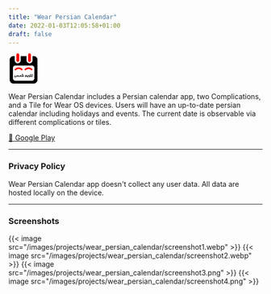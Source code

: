 ```yaml
---
title: "Wear Persian Calendar"
date: 2022-01-03T12:05:58+01:00
draft: false
---
```


![icon](/images/projects/wear_persian_calendar/icon.png)

Wear Persian Calendar includes a Persian calendar app, two Complications, and a Tile for Wear OS devices. Users will have an up-to-date persian calendar including holidays and events. The current date is observable via different complications or tiles.

[🔗 Google Play](https://play.google.com/store/apps/details?id=com.mbt925.wear.calendar)

---

### Privacy Policy
Wear Persian Calendar app doesn't collect any user data. All data are hosted locally on the device.

---

### Screenshots

{{< image src="/images/projects/wear_persian_calendar/screenshot1.webp" >}}
{{< image src="/images/projects/wear_persian_calendar/screenshot2.webp" >}}
{{< image src="/images/projects/wear_persian_calendar/screenshot3.png" >}}
{{< image src="/images/projects/wear_persian_calendar/screenshot4.png" >}}